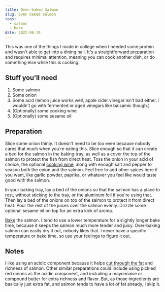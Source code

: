 ```yaml
---
title: Oven-baked Salmon
slug: oven baked salmon
tags:
  - salmon
  - bake
date: 2022-06-19
---
```


This was one of the things I made in college when I needed some protein and wasn't able to get into a dining hall. It's a straightforward preparation and requires minimal attention, meaning you can cook another dish, or do something else while this is cooking.

## Stuff you'll need

1. Some salmon
1. Some onion
1. Some acid (lemon juice works well, apple cider vinegar isn't bad either. I wouldn't go with fermented or aged vinegars like balsamic though.)
1. (Optionally) some cooking wine
1. (Optionally) some sesame oil

## Preparation

Slice some onion thinly. It doesn't need to be too even because nobody cares that much when you're eating this. Slice enough so that it can create a bed for the salmon in the baking tray, as well as a cover the top of the salmon to protect the fish from direct heat. Toss the onion in your acid of choice, the optional [cooking wine](/techniques/using-cooking-wine), along with enough salt and pepper to season both the onion and the salmon. Feel free to add other spices here if you want, like garlic powder, paprika, or whatever you feel like would taste good with the salmon.

In your baking tray, lay a bed of the onions so that the salmon has a place to rest, without sticking to the tray, or the aluminum foil if you're using that. Then lay a bed of the onions on top of the salmon to protect it from direct heat. Pour the rest of the juices over the salmon evenly. Drizzle some optional sesame oil on top for an extra kick of aroma.

[Bake](/techniques/baking) the salmon. I tend to use a lower temperature for a slightly longer bake time, because it keeps the salmon much more tender and juicy. Over-baking salmon can easily dry it out, nobody likes that. I never have a specific temperature or bake time, so use your [feelings](/principles/cooking-with-feelings) to figure it out.

## Notes

I like using an acidic component because it helps [cut through the fat](/principles/building-and-balancing-flavor) and richness of salmon. Other similar preparations could include using pickled red onions as the acidic component, and including a mayonnaise or compound butter for extra richness and flavor. But, as those ingredients are basically just extra fat, and salmon tends to have a lot of fat already, I skip it.
